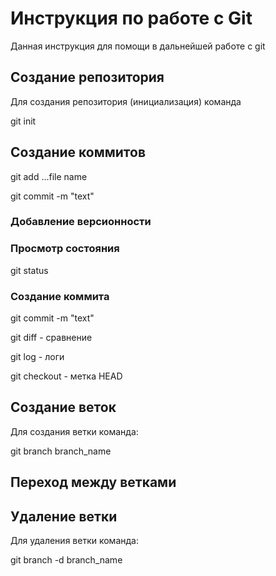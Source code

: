 # Инструкция по работе с Git

Данная инструкция для помощи в дальнейшей работе с git

## Создание репозитория

Для создания репозитория (инициализация) команда

   git init

## Создание коммитов

  git add ...file name
  
  git commit -m "text"

### Добавление версионности

### Просмотр состояния

git status

### Создание коммита

 git commit -m "text"

 git diff - сравнение

 git log - логи

 git checkout - метка HEAD

## Создание веток

Для создания ветки команда:

git branch branch_name

## Переход между ветками

## Удаление ветки

Для удаления ветки команда:

git branch -d branch_name
